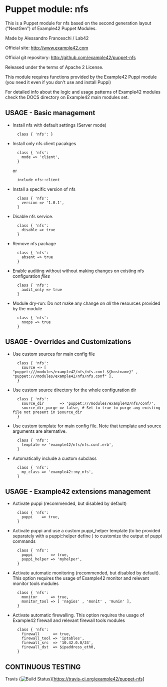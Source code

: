 # Puppet module: nfs

This is a Puppet module for nfs based on the second generation layout ("NextGen") of Example42 Puppet Modules.

Made by Alessandro Franceschi / Lab42

Official site: http://www.example42.com

Official git repository: http://github.com/example42/puppet-nfs

Released under the terms of Apache 2 License.

This module requires functions provided by the Example42 Puppi module (you need it even if you don't use and install Puppi)

For detailed info about the logic and usage patterns of Example42 modules check the DOCS directory on Example42 main modules set.


## USAGE - Basic management

* Install nfs with default settings (Server mode)

        class { 'nfs': }

* Install only nfs client pacakges

        class { 'nfs':
          mode => 'client',
        }

  or 

        include nfs::client

* Install a specific version of nfs

        class { 'nfs':
          version => '1.0.1',
        }

* Disable nfs service.

        class { 'nfs':
          disable => true
        }

* Remove nfs package

        class { 'nfs':
          absent => true
        }

* Enable auditing without without making changes on existing nfs configuration *files*

        class { 'nfs':
          audit_only => true
        }

* Module dry-run: Do not make any change on *all* the resources provided by the module

        class { 'nfs':
          noops => true
        }


## USAGE - Overrides and Customizations
* Use custom sources for main config file 

        class { 'nfs':
          source => [ "puppet:///modules/example42/nfs/nfs.conf-${hostname}" , "puppet:///modules/example42/nfs/nfs.conf" ], 
        }


* Use custom source directory for the whole configuration dir

        class { 'nfs':
          source_dir       => 'puppet:///modules/example42/nfs/conf/',
          source_dir_purge => false, # Set to true to purge any existing file not present in $source_dir
        }

* Use custom template for main config file. Note that template and source arguments are alternative. 

        class { 'nfs':
          template => 'example42/nfs/nfs.conf.erb',
        }

* Automatically include a custom subclass

        class { 'nfs':
          my_class => 'example42::my_nfs',
        }


## USAGE - Example42 extensions management 
* Activate puppi (recommended, but disabled by default)

        class { 'nfs':
          puppi    => true,
        }

* Activate puppi and use a custom puppi_helper template (to be provided separately with a puppi::helper define ) to customize the output of puppi commands 

        class { 'nfs':
          puppi        => true,
          puppi_helper => 'myhelper', 
        }

* Activate automatic monitoring (recommended, but disabled by default). This option requires the usage of Example42 monitor and relevant monitor tools modules

        class { 'nfs':
          monitor      => true,
          monitor_tool => [ 'nagios' , 'monit' , 'munin' ],
        }

* Activate automatic firewalling. This option requires the usage of Example42 firewall and relevant firewall tools modules

        class { 'nfs':       
          firewall      => true,
          firewall_tool => 'iptables',
          firewall_src  => '10.42.0.0/24',
          firewall_dst  => $ipaddress_eth0,
        }


## CONTINUOUS TESTING

Travis {<img src="https://travis-ci.org/example42/puppet-nfs.png?branch=master" alt="Build Status" />}[https://travis-ci.org/example42/puppet-nfs]
